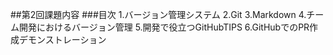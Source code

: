 ##第2回課題内容
###目次
1.バージョン管理システム
2.Git
3.Markdown
4.チーム開発におけるバージョン管理
5.開発で役立つGitHubTIPS
6.GitHubでのPR作成デモンストレーション